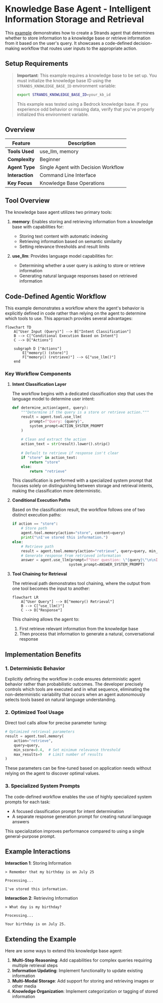 # Knowledge Base Agent - Intelligent Information Storage and Retrieval

This [example](https://github.com/strands-agents/docs/blob/main/docs/examples/python/knowledge_base_agent.py) demonstrates how to create a Strands agent that determines whether to store information to a knowledge base or retrieve information from it based on the user's query. It showcases a code-defined decision-making workflow that routes user inputs to the appropriate action.

## Setup Requirements

> **Important**: This example requires a knowledge base to be set up. You must initialize the knowledge base ID using the `STRANDS_KNOWLEDGE_BASE_ID` environment variable:
>
> ```bash
> export STRANDS_KNOWLEDGE_BASE_ID=your_kb_id
> ```
>
> This example was tested using a Bedrock knowledge base. If you experience odd behavior or missing data, verify that you've properly initialized this environment variable.

## Overview

| Feature            | Description                            |
| ------------------ | -------------------------------------- |
| **Tools Used**     | use_llm, memory                        |
| **Complexity**     | Beginner                               |
| **Agent Type**     | Single Agent with Decision Workflow    |
| **Interaction**    | Command Line Interface                 |
| **Key Focus**      | Knowledge Base Operations              |

## Tool Overview

The knowledge base agent utilizes two primary tools:

1. **memory**: Enables storing and retrieving information from a knowledge base with capabilities for:

    - Storing text content with automatic indexing
    - Retrieving information based on semantic similarity
    - Setting relevance thresholds and result limits

2. **use_llm**: Provides language model capabilities for:

    - Determining whether a user query is asking to store or retrieve information
    - Generating natural language responses based on retrieved information

## Code-Defined Agentic Workflow

This example demonstrates a workflow where the agent's behavior is explicitly defined in code rather than relying on the agent to determine which tools to use. This approach provides several advantages:

```mermaid
flowchart TD
    A["User Input (Query)"] --> B["Intent Classification"]
    B --> C["Conditional Execution Based on Intent"]
    C --> D["Actions"]
    
    subgraph D ["Actions"]
        E["memory() (store)"] 
        F["memory() (retrieve)"] --> G["use_llm()"]
    end
```

### Key Workflow Components

1. **Intent Classification Layer**
   
   The workflow begins with a dedicated classification step that uses the language model to determine user intent:

   ```python
   def determine_action(agent, query):
       """Determine if the query is a store or retrieve action."""
       result = agent.tool.use_llm(
           prompt=f"Query: {query}",
           system_prompt=ACTION_SYSTEM_PROMPT
       )
       
       # Clean and extract the action
       action_text = str(result).lower().strip()
       
       # Default to retrieve if response isn't clear
       if "store" in action_text:
           return "store"
       else:
           return "retrieve"
   ```

   This classification is performed with a specialized system prompt that focuses solely on distinguishing between storage and retrieval intents, making the classification more deterministic.

2. **Conditional Execution Paths**

   Based on the classification result, the workflow follows one of two distinct execution paths:

   ```python
   if action == "store":
       # Store path
       agent.tool.memory(action="store", content=query)
       print("\nI've stored this information.")
   else:
       # Retrieve path
       result = agent.tool.memory(action="retrieve", query=query, min_score=0.4, max_results=9)
       # Generate response from retrieved information
       answer = agent.use_llm(prompt=f"User question: \"{query}\"\n\nInformation from knowledge base:\n{result_str}...",
                             system_prompt=ANSWER_SYSTEM_PROMPT)
   ```

3. **Tool Chaining for Retrieval**

   The retrieval path demonstrates tool chaining, where the output from one tool becomes the input to another:

   ```mermaid
   flowchart LR
       A["User Query"] --> B["memory() Retrieval"]
       B --> C["use_llm()"]
       C --> D["Response"]
   ```

   This chaining allows the agent to:

   1. First retrieve relevant information from the knowledge base
   2. Then process that information to generate a natural, conversational response

## Implementation Benefits

### 1. Deterministic Behavior

Explicitly defining the workflow in code ensures deterministic agent behavior rather than probabilistic outcomes. The developer precisely controls which tools are executed and in what sequence, eliminating the non-deterministic variability that occurs when an agent autonomously selects tools based on natural language understanding.

### 2. Optimized Tool Usage

Direct tool calls allow for precise parameter tuning:

```python
# Optimized retrieval parameters
result = agent.tool.memory(
    action="retrieve", 
    query=query,
    min_score=0.4,  # Set minimum relevance threshold
    max_results=9   # Limit number of results
)
```

These parameters can be fine-tuned based on application needs without relying on the agent to discover optimal values.

### 3. Specialized System Prompts

The code-defined workflow enables the use of highly specialized system prompts for each task:

- A focused classification prompt for intent determination
- A separate response generation prompt for creating natural language answers

This specialization improves performance compared to using a single general-purpose prompt.

## Example Interactions

**Interaction 1**: Storing Information

```
> Remember that my birthday is on July 25

Processing...

I've stored this information.
```

**Interaction 2**: Retrieving Information

```
> What day is my birthday?

Processing...

Your birthday is on July 25.
```

## Extending the Example

Here are some ways to extend this knowledge base agent:

1. **Multi-Step Reasoning**: Add capabilities for complex queries requiring multiple retrieval steps
2. **Information Updating**: Implement functionality to update existing information
3. **Multi-Modal Storage**: Add support for storing and retrieving images or other media
4. **Knowledge Organization**: Implement categorization or tagging of stored information
